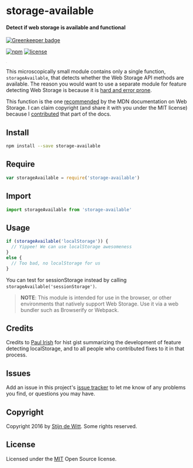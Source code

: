 # storage-available
#### Detect if web storage is available and functional

[![Greenkeeper badge](https://badges.greenkeeper.io/Download/storage-available.svg)](https://greenkeeper.io/)

[![npm](https://img.shields.io/npm/v/storage-available.svg)](https://npmjs.com/package/storage-available)
[![license](https://img.shields.io/npm/l/storage-available.svg)](https://opensource.org/licenses/MIT)

<sup><sub><sup><sub>.</sub></sup></sub></sup>

This microscopically small module contains only a single function, `storageAvailable`, that detects whether the Web Storage API methods are available. The reason you would want to use a separate module for feature detecting Web Storage is because it is [hard and error prone](https://gist.github.com/paulirish/5558557).

This function is the one [recommended](https://developer.mozilla.org/en-US/docs/Web/API/Web_Storage_API/Using_the_Web_Storage_API#Feature-detecting_localStorage) by the MDN documentation on Web Storage. I can claim copyright (and share it with you under the MIT license) because I [contributed](https://developer.mozilla.org/en-US/docs/Web/API/Web_Storage_API/Using_the_Web_Storage_API$compare?from=841355&to=909313) that part of the docs.


## Install

```sh
npm install --save storage-available
```

## Require

```js
var storageAvailable = require('storage-available')
```

## Import
```js
import storageAvailable from 'storage-available'
```

## Usage

```js
if (storageAvailable('localStorage')) {
  // Yippee! We can use localStorage awesomeness
}
else {
  // Too bad, no localStorage for us
}
```

You can test for sessionStorage instead by calling `storageAvailable('sessionStorage')`.

> **NOTE**: This module is intended for use in the browser, or other environments that natively support Web Storage. Use it via a web bundler such as Browserify or Webpack.

## Credits
Credits to [Paul Irish](https://gist.github.com/paulirish) for hist gist summarizing the development of feature detecting localStorage, and to all people who contributed fixes to it in that process.

## Issues
Add an issue in this project's [issue tracker](https://github.com/download/storage-available/issues)
to let me know of any problems you find, or questions you may have.

## Copyright
Copyright 2016 by [Stijn de Witt](http://StijnDeWitt.com). Some rights reserved.

## License
Licensed under the [MIT](https://opensource.org/licenses/MIT) Open Source license.


